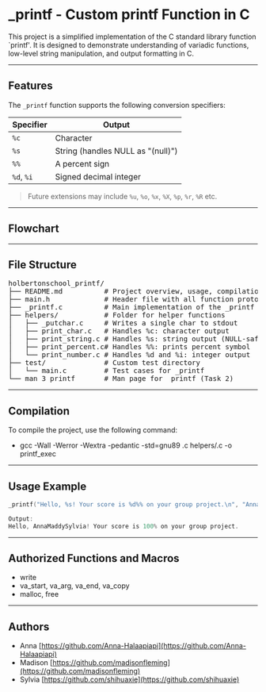 # _printf - Custom printf Function in C

This project is a simplified implementation of the C standard library function `printf'.
It is designed to demonstrate understanding of variadic functions, low-level string manipulation, and output formatting in C.

---

## Features

The `_printf` function supports the following conversion specifiers:

| Specifier | Output                          |
|-----------|----------------------------------|
| `%c`      | Character                        |
| `%s`      | String (handles NULL as "(null)")|
| `%%`      | A percent sign                   |
| `%d`, `%i`| Signed decimal integer           |

> Future extensions may include `%u`, `%o`, `%x`, `%X`, `%p`, `%r`, `%R` etc.

---

## Flowchart

---

## File Structure
<pre>
holbertonschool_printf/
├── README.md          # Project overview, usage, compilation instructions
├── main.h             # Header file with all function prototypes and includes
├── _printf.c          # Main implementation of the _printf function
├── helpers/           # Folder for helper functions
│   ├── _putchar.c     # Writes a single char to stdout
│   ├── print_char.c   # Handles %c: character output
│   ├── print_string.c # Handles %s: string output (NULL-safe)
│   ├── print_percent.c# Handles %%: prints percent symbol
│   └── print_number.c # Handles %d and %i: integer output
├── test/              # Custom test directory
│   └── main.c         # Test cases for _printf
└── man_3_printf       # Man page for _printf (Task 2)
</pre>
---

## Compilation

To compile the project, use the following command:
- gcc -Wall -Werror -Wextra -pedantic -std=gnu89 .c helpers/.c -o printf_exec

---

## Usage Example

```c
_printf("Hello, %s! Your score is %d%% on your group project.\n", "AnnaMaddySylvia", 100);

Output:
Hello, AnnaMaddySylvia! Your score is 100% on your group project.
```

---

## Authorized Functions and Macros

- write
- va_start, va_arg, va_end, va_copy
- malloc, free

---

## Authors

- Anna [https://github.com/Anna-Halaapiapi](https://github.com/Anna-Halaapiapi)
- Madison [https://github.com/madisonfleming](https://github.com/madisonfleming)
- Sylvia [https://github.com/shihuaxie](https://github.com/shihuaxie)

